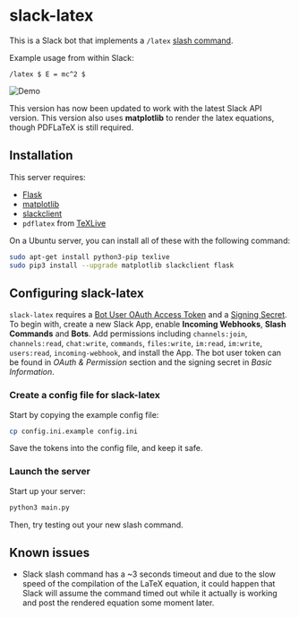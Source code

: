 # slack-latex

This is a Slack bot that implements a `/latex` [slash command](https://api.slack.com/slash-commands).

Example usage from within Slack:

`/latex $ E = mc^2 $`

![Demo](https://cloud.githubusercontent.com/assets/1005545/13491495/8405756a-e0e7-11e5-8d22-d76b99ff7a36.gif)

This version has now been updated to work with the latest Slack API version.
This version also uses **matplotlib** to render the latex equations, though PDFLaTeX is still required.

## Installation

This server requires:

* [Flask](http://flask.pocoo.org/)
* [matplotlib](https://github.com/matplotlib/matplotlib)
* [slackclient](https://github.com/slackapi/python-slackclient)
* `pdflatex` from [TeXLive](https://www.tug.org/texlive/)

On a Ubuntu server, you can install all of these with the following command:

```bash
sudo apt-get install python3-pip texlive
sudo pip3 install --upgrade matplotlib slackclient flask
```

## Configuring slack-latex

`slack-latex` requires a [Bot User OAuth Access Token](https://api.slack.com/docs/oauth) 
and a [Signing Secret](https://api.slack.com/docs/verifying-requests-from-slack).
To begin with, create a new Slack App, enable **Incoming Webhooks**, **Slash Commands** and **Bots**.
Add permissions including `channels:join`, `channels:read`, `chat:write`, `commands`, `files:write`,
`im:read`, `im:write`, `users:read`, `incoming-webhook`, and install the App.
The bot user token can be found in *OAuth & Permission* section and the signing secret in *Basic Information*.

### Create a config file for slack-latex

Start by copying the example config file:

```bash
cp config.ini.example config.ini
```

Save the tokens into the config file, and keep it safe.

### Launch the server

Start up your server:

```bash
python3 main.py
```

Then, try testing out your new slash command.


## Known issues

* Slack slash command has a ~3 seconds timeout and due to the slow speed of the compilation of the LaTeX equation,
  it could happen that Slack will assume the command timed out while it actually is working and post the rendered
  equation some moment later.
